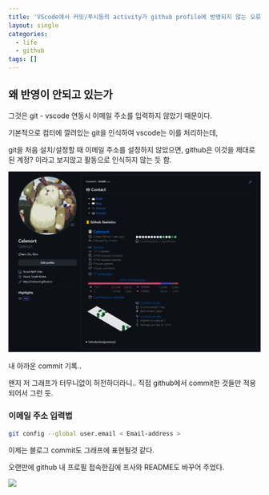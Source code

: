 ```yaml
---
title: 'VScode에서 커밋/푸시등의 activity가 github profile에 반영되지 않는 오류 고치기'
layout: single
categories:
  - life
  - github
tags: []
---
```


## 왜 반영이 안되고 있는가

그것은 git - vscode 연동시 이메일 주소를 입력하지 않았기 때문이다.

기본적으로 컴터에 깔려있는 git을 인식하여 vscode는 이를 처리하는데,

git을 처음 설치/설정할 때 이메일 주소를 설정하지 않았으면, github은 이것을 제대로된 계정? 이라고 보지않고 활동으로 인식하지 않는 듯 함.


![Alt text](/assets/images/uncat/image.png)


내 아까운 commit 기록..

왠지 저 그래프가 터무니없이 허전하더라니.. 직접 github에서 commit한 것들만 적용되어서 그런 듯.

### 이메일 주소 입력법

```bash
git config --global user.email < Email-address >
```

이제는 블로그 commit도 그래프에 표현될것 같다.

오랜만에 github 내 프로필 접속한김에 프사와 README도 바꾸어 주었다.


![](https://i.imgur.com/2dmCpcP.jpg)


